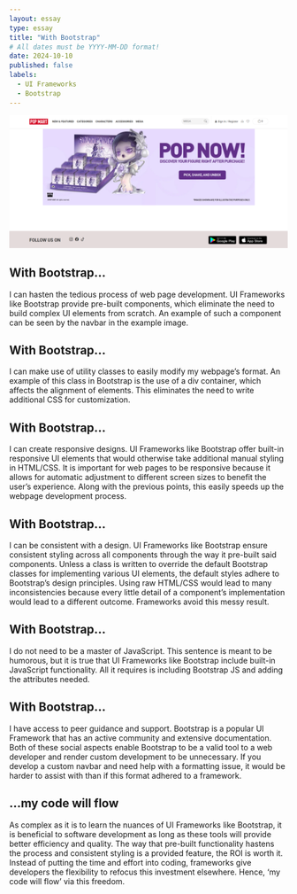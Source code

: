 ```yaml
---
layout: essay
type: essay
title: "With Bootstrap"
# All dates must be YYYY-MM-DD format!
date: 2024-10-10
published: false
labels:
  - UI Frameworks
  - Bootstrap
---
```


<img width="1400px" class="rounded float-start pe-4" src="../img/with-bootstrap/with-bootstrap.png">

## With Bootstrap…

I can hasten the tedious process of web page development. UI Frameworks like Bootstrap provide pre-built components, which eliminate the need to build complex UI elements from scratch. An example of such a component can be seen by the navbar in the example image.

## With Bootstrap…

I can make use of utility classes to easily modify my webpage’s format. An example of this class in Bootstrap is the use of a div container, which affects the alignment of elements. This eliminates the need to write additional CSS for customization.

## With Bootstrap…

I can create responsive designs. UI Frameworks like Bootstrap offer built-in responsive UI elements that would otherwise take additional manual styling in HTML/CSS. It is important for web pages to be responsive because it allows for automatic adjustment to different screen sizes to benefit the user’s experience. Along with the previous points, this easily speeds up the webpage development process.

## With Bootstrap…

I can be consistent with a design. UI Frameworks like Bootstrap ensure consistent styling across all components through the way it pre-built said components. Unless a class is written to override the default Bootstrap classes for implementing various UI elements, the default styles adhere to Bootstrap’s design principles. Using raw HTML/CSS would lead to many inconsistencies because every little detail of a component’s implementation would lead to a different outcome. Frameworks avoid this messy result.

## With Bootstrap…

I do not need to be a master of JavaScript. This sentence is meant to be humorous, but it is true that UI Frameworks like Bootstrap include built-in JavaScript functionality. All it requires is including Bootstrap JS and adding the attributes needed.

## With Bootstrap…

I have access to peer guidance and support. Bootstrap is a popular UI Framework that has an active community and extensive documentation. Both of these social aspects enable Bootstrap to be a valid tool to a web developer and render custom development to be unnecessary. If you develop a custom navbar and need help with a formatting issue, it would be harder to assist with than if this format adhered to a framework.

## …my code will flow

As complex as it is to learn the nuances of UI Frameworks like Bootstrap, it is beneficial to software development as long as these tools will provide better efficiency and quality. The way that pre-built functionality hastens the process and consistent styling is a provided feature, the ROI is worth it. Instead of putting the time and effort into coding, frameworks give developers the flexibility to refocus this investment elsewhere. Hence, ‘my code will flow’ via this freedom.
